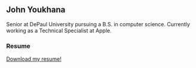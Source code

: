 ## John Youkhana

Senior at DePaul University pursuing a B.S. in computer science. Currently working as a Technical Specialist at Apple. 

### Resume

[Download my resume!](https://github.com/jyoukhana/resume/raw/master/John-Youkhana-Resume.pdf)
